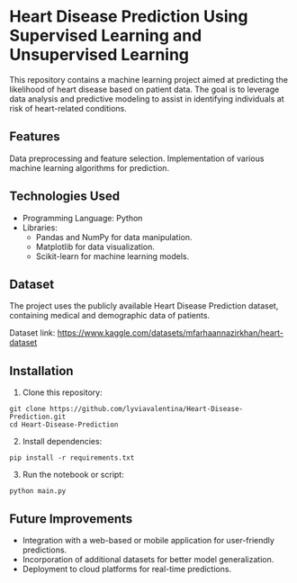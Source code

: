 # Heart Disease Prediction Using Supervised Learning and Unsupervised Learning

This repository contains a machine learning project aimed at predicting the likelihood of heart disease based on patient data. The goal is to leverage data analysis and predictive modeling to assist in identifying individuals at risk of heart-related conditions.

## Features
Data preprocessing and feature selection.
Implementation of various machine learning algorithms for prediction.

## Technologies Used
* Programming Language: Python
* Libraries:
  * Pandas and NumPy for data manipulation.
  * Matplotlib for data visualization.
  * Scikit-learn for machine learning models.

## Dataset
The project uses the publicly available Heart Disease Prediction dataset, containing medical and demographic data of patients.

Dataset link: https://www.kaggle.com/datasets/mfarhaannazirkhan/heart-dataset

## Installation
1. Clone this repository:
```
git clone https://github.com/lyviavalentina/Heart-Disease-Prediction.git
cd Heart-Disease-Prediction
```
2. Install dependencies:
```
pip install -r requirements.txt
```
3. Run the notebook or script:
```
python main.py
```

## Future Improvements
* Integration with a web-based or mobile application for user-friendly predictions.
* Incorporation of additional datasets for better model generalization.
* Deployment to cloud platforms for real-time predictions.

